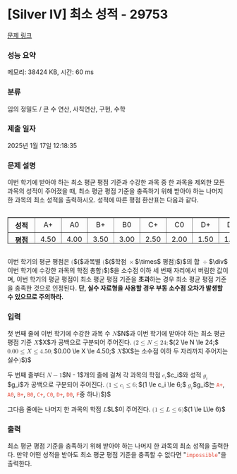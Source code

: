 # [Silver IV] 최소 성적 - 29753 

[문제 링크](https://www.acmicpc.net/problem/29753) 

### 성능 요약

메모리: 38424 KB, 시간: 60 ms

### 분류

임의 정밀도 / 큰 수 연산, 사칙연산, 구현, 수학

### 제출 일자

2025년 1월 17일 12:18:35

### 문제 설명

<p>이번 학기에 받아야 하는 최소 평균 평점 기준과 수강한 과목 중 한 과목을 제외한 모든 과목의 성적이 주어졌을 때, 최소 평균 평점 기준을 충족하기 위해 받아야 하는 나머지 한 과목의 최소 성적을 출력하시오. 성적에 따른 평점 환산표는 다음과 같다.</p>

<div style="overflow:auto;max-width:calc(100vw - 30px)">
<table align="center" border="1" cellpadding="1" cellspacing="1" class="table table-bordered" style="table-layout: fixed; text-align: center; width: 600px; height: 60px;">
	<tbody>
		<tr>
			<th scope="row" style="text-align: center; width: 75px;">성적</th>
			<td style="text-align: center; width: 50px;">A+</td>
			<td style="text-align: center; width: 50px;">A0</td>
			<td style="text-align: center; width: 50px;">B+</td>
			<td style="text-align: center; width: 50px;">B0</td>
			<td style="text-align: center; width: 50px;">C+</td>
			<td style="text-align: center; width: 50px;">C0</td>
			<td style="text-align: center; width: 50px;">D+</td>
			<td style="text-align: center; width: 50px;">D0</td>
			<td style="text-align: center; width: 50px;">F</td>
		</tr>
		<tr>
			<th scope="row" style="text-align: center; width: 75px;">평점</th>
			<td style="text-align: center; width: 50px;">4.50</td>
			<td style="text-align: center; width: 50px;">4.00</td>
			<td style="text-align: center; width: 50px;">3.50</td>
			<td style="text-align: center; width: 50px;">3.00</td>
			<td style="text-align: center; width: 50px;">2.50</td>
			<td style="text-align: center; width: 50px;">2.00</td>
			<td style="text-align: center; width: 50px;">1.50</td>
			<td style="text-align: center; width: 50px;">1.00</td>
			<td style="text-align: center; width: 50px;">0.00</td>
		</tr>
	</tbody>
</table>
</div>

<p>이번 학기의 평균 평점은 <mjx-container class="MathJax" jax="CHTML" style="font-size: 99.9%; position: relative;"><mjx-math class="MJX-TEX" aria-hidden="true"><mjx-mo class="mjx-n"><mjx-c class="mjx-c28"></mjx-c></mjx-mo></mjx-math><mjx-assistive-mml unselectable="on" display="inline"><math xmlns="http://www.w3.org/1998/Math/MathML"><mo stretchy="false">(</mo></math></mjx-assistive-mml><span aria-hidden="true" class="no-mathjax mjx-copytext">$($</span></mjx-container>과목별 <mjx-container class="MathJax" jax="CHTML" style="font-size: 99.9%; position: relative;"><mjx-math class="MJX-TEX" aria-hidden="true"><mjx-mo class="mjx-n"><mjx-c class="mjx-c28"></mjx-c></mjx-mo></mjx-math><mjx-assistive-mml unselectable="on" display="inline"><math xmlns="http://www.w3.org/1998/Math/MathML"><mo stretchy="false">(</mo></math></mjx-assistive-mml><span aria-hidden="true" class="no-mathjax mjx-copytext">$($</span></mjx-container>학점 <mjx-container class="MathJax" jax="CHTML" style="font-size: 99.9%; position: relative;"><mjx-math class="MJX-TEX" aria-hidden="true"><mjx-mo class="mjx-n"><mjx-c class="mjx-cD7"></mjx-c></mjx-mo></mjx-math><mjx-assistive-mml unselectable="on" display="inline"><math xmlns="http://www.w3.org/1998/Math/MathML"><mo>×</mo></math></mjx-assistive-mml><span aria-hidden="true" class="no-mathjax mjx-copytext">$\times$</span></mjx-container> 평점<mjx-container class="MathJax" jax="CHTML" style="font-size: 99.9%; position: relative;"><mjx-math class="MJX-TEX" aria-hidden="true"><mjx-mo class="mjx-n"><mjx-c class="mjx-c29"></mjx-c></mjx-mo></mjx-math><mjx-assistive-mml unselectable="on" display="inline"><math xmlns="http://www.w3.org/1998/Math/MathML"><mo stretchy="false">)</mo></math></mjx-assistive-mml><span aria-hidden="true" class="no-mathjax mjx-copytext">$)$</span></mjx-container>의 합 <mjx-container class="MathJax" jax="CHTML" style="font-size: 99.9%; position: relative;"><mjx-math class="MJX-TEX" aria-hidden="true"><mjx-mo class="mjx-n"><mjx-c class="mjx-cF7"></mjx-c></mjx-mo></mjx-math><mjx-assistive-mml unselectable="on" display="inline"><math xmlns="http://www.w3.org/1998/Math/MathML"><mo>÷</mo></math></mjx-assistive-mml><span aria-hidden="true" class="no-mathjax mjx-copytext">$\div$</span></mjx-container> 이번 학기에 수강한 과목의 학점 총합<mjx-container class="MathJax" jax="CHTML" style="font-size: 99.9%; position: relative;"><mjx-math class="MJX-TEX" aria-hidden="true"><mjx-mo class="mjx-n"><mjx-c class="mjx-c29"></mjx-c></mjx-mo></mjx-math><mjx-assistive-mml unselectable="on" display="inline"><math xmlns="http://www.w3.org/1998/Math/MathML"><mo stretchy="false">)</mo></math></mjx-assistive-mml><span aria-hidden="true" class="no-mathjax mjx-copytext">$)$</span></mjx-container>을 소수점 이하 세 번째 자리에서 버림한 값이며, 이번 학기의 평균 평점이 최소 평균 평점 기준을 <strong>초과</strong>하는 경우 최소 평균 평점 기준을 충족한 것으로 인정된다. <strong>단, 실수 자료형을 사용할 경우 부동 소수점 오차가 발생할 수 있으므로 주의하라.</strong></p>

### 입력 

 <p>첫 번째 줄에 이번 학기에 수강한 과목 수 <mjx-container class="MathJax" jax="CHTML" style="font-size: 99.9%; position: relative;"><mjx-math class="MJX-TEX" aria-hidden="true"><mjx-mi class="mjx-i"><mjx-c class="mjx-c1D441 TEX-I"></mjx-c></mjx-mi></mjx-math><mjx-assistive-mml unselectable="on" display="inline"><math xmlns="http://www.w3.org/1998/Math/MathML"><mi>N</mi></math></mjx-assistive-mml><span aria-hidden="true" class="no-mathjax mjx-copytext">$N$</span></mjx-container>과 이번 학기에 받아야 하는 최소 평균 평점 기준 <mjx-container class="MathJax" jax="CHTML" style="font-size: 99.9%; position: relative;"><mjx-math class="MJX-TEX" aria-hidden="true"><mjx-mi class="mjx-i"><mjx-c class="mjx-c1D44B TEX-I"></mjx-c></mjx-mi></mjx-math><mjx-assistive-mml unselectable="on" display="inline"><math xmlns="http://www.w3.org/1998/Math/MathML"><mi>X</mi></math></mjx-assistive-mml><span aria-hidden="true" class="no-mathjax mjx-copytext">$X$</span></mjx-container>가 공백으로 구분되어 주어진다. <mjx-container class="MathJax" jax="CHTML" style="font-size: 99.9%; position: relative;"><mjx-math class="MJX-TEX" aria-hidden="true"><mjx-mo class="mjx-n"><mjx-c class="mjx-c28"></mjx-c></mjx-mo><mjx-mn class="mjx-n"><mjx-c class="mjx-c32"></mjx-c></mjx-mn><mjx-mo class="mjx-n" space="4"><mjx-c class="mjx-c2264"></mjx-c></mjx-mo><mjx-mi class="mjx-i" space="4"><mjx-c class="mjx-c1D441 TEX-I"></mjx-c></mjx-mi><mjx-mo class="mjx-n" space="4"><mjx-c class="mjx-c2264"></mjx-c></mjx-mo><mjx-mn class="mjx-n" space="4"><mjx-c class="mjx-c32"></mjx-c><mjx-c class="mjx-c34"></mjx-c></mjx-mn><mjx-mo class="mjx-n"><mjx-c class="mjx-c3B"></mjx-c></mjx-mo></mjx-math><mjx-assistive-mml unselectable="on" display="inline"><math xmlns="http://www.w3.org/1998/Math/MathML"><mo stretchy="false">(</mo><mn>2</mn><mo>≤</mo><mi>N</mi><mo>≤</mo><mn>24</mn><mo>;</mo></math></mjx-assistive-mml><span aria-hidden="true" class="no-mathjax mjx-copytext">$(2 \le N \le 24;$</span></mjx-container> <mjx-container class="MathJax" jax="CHTML" style="font-size: 99.9%; position: relative;"><mjx-math class="MJX-TEX" aria-hidden="true"><mjx-mn class="mjx-n"><mjx-c class="mjx-c30"></mjx-c><mjx-c class="mjx-c2E"></mjx-c><mjx-c class="mjx-c30"></mjx-c><mjx-c class="mjx-c30"></mjx-c></mjx-mn><mjx-mo class="mjx-n" space="4"><mjx-c class="mjx-c2264"></mjx-c></mjx-mo><mjx-mi class="mjx-i" space="4"><mjx-c class="mjx-c1D44B TEX-I"></mjx-c></mjx-mi><mjx-mo class="mjx-n" space="4"><mjx-c class="mjx-c2264"></mjx-c></mjx-mo><mjx-mn class="mjx-n" space="4"><mjx-c class="mjx-c34"></mjx-c><mjx-c class="mjx-c2E"></mjx-c><mjx-c class="mjx-c35"></mjx-c><mjx-c class="mjx-c30"></mjx-c></mjx-mn><mjx-mo class="mjx-n"><mjx-c class="mjx-c3B"></mjx-c></mjx-mo></mjx-math><mjx-assistive-mml unselectable="on" display="inline"><math xmlns="http://www.w3.org/1998/Math/MathML"><mn>0.00</mn><mo>≤</mo><mi>X</mi><mo>≤</mo><mn>4.50</mn><mo>;</mo></math></mjx-assistive-mml><span aria-hidden="true" class="no-mathjax mjx-copytext">$0.00 \le X \le 4.50;$</span></mjx-container> <mjx-container class="MathJax" jax="CHTML" style="font-size: 99.9%; position: relative;"><mjx-math class="MJX-TEX" aria-hidden="true"><mjx-mi class="mjx-i"><mjx-c class="mjx-c1D44B TEX-I"></mjx-c></mjx-mi></mjx-math><mjx-assistive-mml unselectable="on" display="inline"><math xmlns="http://www.w3.org/1998/Math/MathML"><mi>X</mi></math></mjx-assistive-mml><span aria-hidden="true" class="no-mathjax mjx-copytext">$X$</span></mjx-container>는 소수점 이하 두 자리까지 주어지는 실수<mjx-container class="MathJax" jax="CHTML" style="font-size: 99.9%; position: relative;"><mjx-math class="MJX-TEX" aria-hidden="true"><mjx-mo class="mjx-n"><mjx-c class="mjx-c29"></mjx-c></mjx-mo></mjx-math><mjx-assistive-mml unselectable="on" display="inline"><math xmlns="http://www.w3.org/1998/Math/MathML"><mo stretchy="false">)</mo></math></mjx-assistive-mml><span aria-hidden="true" class="no-mathjax mjx-copytext">$)$</span> </mjx-container></p>

<p>두 번째 줄부터 <mjx-container class="MathJax" jax="CHTML" style="font-size: 99.9%; position: relative;"><mjx-math class="MJX-TEX" aria-hidden="true"><mjx-mi class="mjx-i"><mjx-c class="mjx-c1D441 TEX-I"></mjx-c></mjx-mi><mjx-mo class="mjx-n" space="3"><mjx-c class="mjx-c2212"></mjx-c></mjx-mo><mjx-mn class="mjx-n" space="3"><mjx-c class="mjx-c31"></mjx-c></mjx-mn></mjx-math><mjx-assistive-mml unselectable="on" display="inline"><math xmlns="http://www.w3.org/1998/Math/MathML"><mi>N</mi><mo>−</mo><mn>1</mn></math></mjx-assistive-mml><span aria-hidden="true" class="no-mathjax mjx-copytext">$N - 1$</span></mjx-container>개의 줄에 걸쳐 각 과목의 학점 <mjx-container class="MathJax" jax="CHTML" style="font-size: 99.9%; position: relative;"><mjx-math class="MJX-TEX" aria-hidden="true"><mjx-msub><mjx-mi class="mjx-i"><mjx-c class="mjx-c1D450 TEX-I"></mjx-c></mjx-mi><mjx-script style="vertical-align: -0.15em;"><mjx-mi class="mjx-i" size="s"><mjx-c class="mjx-c1D456 TEX-I"></mjx-c></mjx-mi></mjx-script></mjx-msub></mjx-math><mjx-assistive-mml unselectable="on" display="inline"><math xmlns="http://www.w3.org/1998/Math/MathML"><msub><mi>c</mi><mi>i</mi></msub></math></mjx-assistive-mml><span aria-hidden="true" class="no-mathjax mjx-copytext">$c_i$</span></mjx-container>와 성적 <mjx-container class="MathJax" jax="CHTML" style="font-size: 99.9%; position: relative;"><mjx-math class="MJX-TEX" aria-hidden="true"><mjx-msub><mjx-mi class="mjx-i"><mjx-c class="mjx-c1D454 TEX-I"></mjx-c></mjx-mi><mjx-script style="vertical-align: -0.15em;"><mjx-mi class="mjx-i" size="s"><mjx-c class="mjx-c1D456 TEX-I"></mjx-c></mjx-mi></mjx-script></mjx-msub></mjx-math><mjx-assistive-mml unselectable="on" display="inline"><math xmlns="http://www.w3.org/1998/Math/MathML"><msub><mi>g</mi><mi>i</mi></msub></math></mjx-assistive-mml><span aria-hidden="true" class="no-mathjax mjx-copytext">$g_i$</span></mjx-container>가 공백으로 구분되어 주어진다. <mjx-container class="MathJax" jax="CHTML" style="font-size: 99.9%; position: relative;"><mjx-math class="MJX-TEX" aria-hidden="true"><mjx-mo class="mjx-n"><mjx-c class="mjx-c28"></mjx-c></mjx-mo><mjx-mn class="mjx-n"><mjx-c class="mjx-c31"></mjx-c></mjx-mn><mjx-mo class="mjx-n" space="4"><mjx-c class="mjx-c2264"></mjx-c></mjx-mo><mjx-msub space="4"><mjx-mi class="mjx-i"><mjx-c class="mjx-c1D450 TEX-I"></mjx-c></mjx-mi><mjx-script style="vertical-align: -0.15em;"><mjx-mi class="mjx-i" size="s"><mjx-c class="mjx-c1D456 TEX-I"></mjx-c></mjx-mi></mjx-script></mjx-msub><mjx-mo class="mjx-n" space="4"><mjx-c class="mjx-c2264"></mjx-c></mjx-mo><mjx-mn class="mjx-n" space="4"><mjx-c class="mjx-c36"></mjx-c></mjx-mn><mjx-mo class="mjx-n"><mjx-c class="mjx-c3B"></mjx-c></mjx-mo></mjx-math><mjx-assistive-mml unselectable="on" display="inline"><math xmlns="http://www.w3.org/1998/Math/MathML"><mo stretchy="false">(</mo><mn>1</mn><mo>≤</mo><msub><mi>c</mi><mi>i</mi></msub><mo>≤</mo><mn>6</mn><mo>;</mo></math></mjx-assistive-mml><span aria-hidden="true" class="no-mathjax mjx-copytext">$(1 \le c_i \le 6;$</span></mjx-container> <mjx-container class="MathJax" jax="CHTML" style="font-size: 99.9%; position: relative;"><mjx-math class="MJX-TEX" aria-hidden="true"><mjx-msub><mjx-mi class="mjx-i"><mjx-c class="mjx-c1D454 TEX-I"></mjx-c></mjx-mi><mjx-script style="vertical-align: -0.15em;"><mjx-mi class="mjx-i" size="s"><mjx-c class="mjx-c1D456 TEX-I"></mjx-c></mjx-mi></mjx-script></mjx-msub></mjx-math><mjx-assistive-mml unselectable="on" display="inline"><math xmlns="http://www.w3.org/1998/Math/MathML"><msub><mi>g</mi><mi>i</mi></msub></math></mjx-assistive-mml><span aria-hidden="true" class="no-mathjax mjx-copytext">$g_i$</span></mjx-container>는 <span style="color:#e74c3c;"><code>A+</code></span>, <span style="color:#e74c3c;"><code>A0</code></span>, <span style="color:#e74c3c;"><code>B+</code></span>, <span style="color:#e74c3c;"><code>B0</code></span>, <span style="color:#e74c3c;"><code>C+</code></span>, <span style="color:#e74c3c;"><code>C0</code></span>, <span style="color:#e74c3c;"><code>D+</code></span>, <span style="color:#e74c3c;"><code>D0</code></span>, <span style="color:#e74c3c;"><code>F</code></span>중 하나<mjx-container class="MathJax" jax="CHTML" style="font-size: 99.9%; position: relative;"><mjx-math class="MJX-TEX" aria-hidden="true"><mjx-mo class="mjx-n"><mjx-c class="mjx-c29"></mjx-c></mjx-mo></mjx-math><mjx-assistive-mml unselectable="on" display="inline"><math xmlns="http://www.w3.org/1998/Math/MathML"><mo stretchy="false">)</mo></math></mjx-assistive-mml><span aria-hidden="true" class="no-mathjax mjx-copytext">$)$</span> </mjx-container></p>

<p>그다음 줄에는 나머지 한 과목의 학점 <mjx-container class="MathJax" jax="CHTML" style="font-size: 99.9%; position: relative;"><mjx-math class="MJX-TEX" aria-hidden="true"><mjx-mi class="mjx-i"><mjx-c class="mjx-c1D43F TEX-I"></mjx-c></mjx-mi></mjx-math><mjx-assistive-mml unselectable="on" display="inline"><math xmlns="http://www.w3.org/1998/Math/MathML"><mi>L</mi></math></mjx-assistive-mml><span aria-hidden="true" class="no-mathjax mjx-copytext">$L$</span></mjx-container>이 주어진다. <mjx-container class="MathJax" jax="CHTML" style="font-size: 99.9%; position: relative;"><mjx-math class="MJX-TEX" aria-hidden="true"><mjx-mo class="mjx-n"><mjx-c class="mjx-c28"></mjx-c></mjx-mo><mjx-mn class="mjx-n"><mjx-c class="mjx-c31"></mjx-c></mjx-mn><mjx-mo class="mjx-n" space="4"><mjx-c class="mjx-c2264"></mjx-c></mjx-mo><mjx-mi class="mjx-i" space="4"><mjx-c class="mjx-c1D43F TEX-I"></mjx-c></mjx-mi><mjx-mo class="mjx-n" space="4"><mjx-c class="mjx-c2264"></mjx-c></mjx-mo><mjx-mn class="mjx-n" space="4"><mjx-c class="mjx-c36"></mjx-c></mjx-mn><mjx-mo class="mjx-n"><mjx-c class="mjx-c29"></mjx-c></mjx-mo></mjx-math><mjx-assistive-mml unselectable="on" display="inline"><math xmlns="http://www.w3.org/1998/Math/MathML"><mo stretchy="false">(</mo><mn>1</mn><mo>≤</mo><mi>L</mi><mo>≤</mo><mn>6</mn><mo stretchy="false">)</mo></math></mjx-assistive-mml><span aria-hidden="true" class="no-mathjax mjx-copytext">$(1 \le L\le 6)$</span> </mjx-container></p>

### 출력 

 <p>최소 평균 평점 기준을 충족하기 위해 받아야 하는 나머지 한 과목의 최소 성적을 출력한다. 만약 어떤 성적을 받아도 최소 평균 평점 기준을 충족할 수 없다면 "<span style="color:#e74c3c;"><code>impossible</code></span>"을 출력한다.</p>

